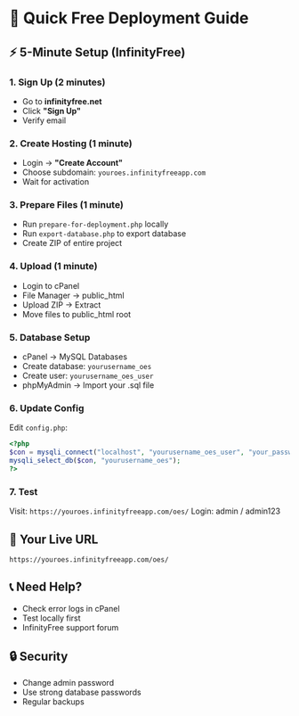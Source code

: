 # 🚀 Quick Free Deployment Guide

## ⚡ 5-Minute Setup (InfinityFree)

### 1. Sign Up (2 minutes)
- Go to **infinityfree.net**
- Click **"Sign Up"**
- Verify email

### 2. Create Hosting (1 minute)
- Login → **"Create Account"**
- Choose subdomain: `youroes.infinityfreeapp.com`
- Wait for activation

### 3. Prepare Files (1 minute)
- Run `prepare-for-deployment.php` locally
- Run `export-database.php` to export database
- Create ZIP of entire project

### 4. Upload (1 minute)
- Login to cPanel
- File Manager → public_html
- Upload ZIP → Extract
- Move files to public_html root

### 5. Database Setup
- cPanel → MySQL Databases
- Create database: `yourusername_oes`
- Create user: `yourusername_oes_user`
- phpMyAdmin → Import your .sql file

### 6. Update Config
Edit `config.php`:
```php
<?php
$con = mysqli_connect("localhost", "yourusername_oes_user", "your_password") or die("Unable to connect");
mysqli_select_db($con, "yourusername_oes");
?>
```

### 7. Test
Visit: `https://youroes.infinityfreeapp.com/oes/`
Login: admin / admin123

## 🎯 Your Live URL
`https://youroes.infinityfreeapp.com/oes/`

## 📞 Need Help?
- Check error logs in cPanel
- Test locally first
- InfinityFree support forum

## 🔒 Security
- Change admin password
- Use strong database passwords
- Regular backups